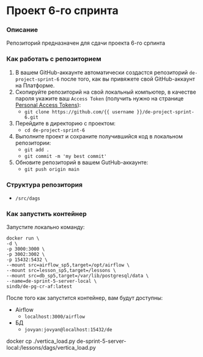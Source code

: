 # Проект 6-го спринта

### Описание
Репозиторий предназначен для сдачи проекта 6-го српинта

### Как работать с репозиторием
1. В вашем GitHub-аккаунте автоматически создастся репозиторий `de-project-sprint-6` после того, как вы привяжете свой GitHub-аккаунт на Платформе.
2. Скопируйте репозиторий на свой локальный компьютер, в качестве пароля укажите ваш `Access Token` (получить нужно на странице [Personal Access Tokens](https://github.com/settings/tokens)):
	* `git clone https://github.com/{{ username }}/de-project-sprint-6.git`
3. Перейдите в директорию с проектом: 
	* `cd de-project-sprint-6`
4. Выполните проект и сохраните получившийся код в локальном репозитории:
	* `git add .`
	* `git commit -m 'my best commit'`
5. Обновите репозиторий в вашем GutHub-аккаунте:
	* `git push origin main`

### Структура репозитория
- `/src/dags`

### Как запустить контейнер
Запустите локально команду:
```
docker run \
-d \
-p 3000:3000 \
-p 3002:3002 \
-p 15432:5432 \
--mount src=airflow_sp5,target=/opt/airflow \
--mount src=lesson_sp5,target=/lessons \
--mount src=db_sp5,target=/var/lib/postgresql/data \
--name=de-sprint-5-server-local \
sindb/de-pg-cr-af:latest
```

После того как запустится контейнер, вам будут доступны:
- Airflow
	- `localhost:3000/airflow`
- БД
	- `jovyan:jovyan@localhost:15432/de`


docker cp ./vertica_load.py de-sprint-5-server-local:/lessons/dags/vertica_load.py

